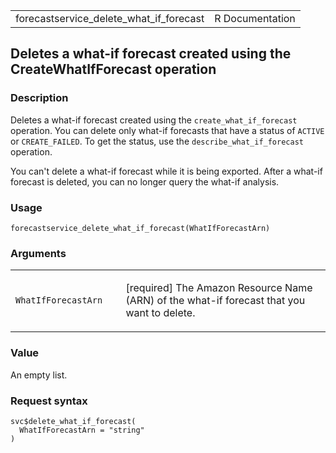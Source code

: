 <table style="width: 100%;">
<tbody>
<tr class="odd">
<td>forecastservice_delete_what_if_forecast</td>
<td style="text-align: right;">R Documentation</td>
</tr>
</tbody>
</table>

## Deletes a what-if forecast created using the CreateWhatIfForecast operation

### Description

Deletes a what-if forecast created using the `create_what_if_forecast`
operation. You can delete only what-if forecasts that have a status of
`ACTIVE` or `CREATE_FAILED`. To get the status, use the
`describe_what_if_forecast` operation.

You can't delete a what-if forecast while it is being exported. After a
what-if forecast is deleted, you can no longer query the what-if
analysis.

### Usage

    forecastservice_delete_what_if_forecast(WhatIfForecastArn)

### Arguments

<table>
<colgroup>
<col style="width: 35%" />
<col style="width: 65%" />
</colgroup>
<tbody>
<tr class="odd">
<td><code
id="forecastservice_delete_what_if_forecast_:_WhatIfForecastArn">WhatIfForecastArn</code></td>
<td><p>[required] The Amazon Resource Name (ARN) of the what-if forecast
that you want to delete.</p></td>
</tr>
</tbody>
</table>

### Value

An empty list.

### Request syntax

    svc$delete_what_if_forecast(
      WhatIfForecastArn = "string"
    )

